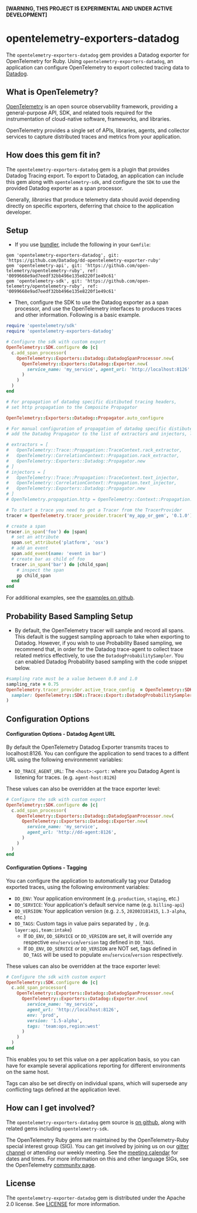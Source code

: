 **[WARNING, THIS PROJECT IS EXPERIMENTAL AND UNDER ACTIVE DEVELOPMENT]**

# opentelemetry-exporters-datadog

The `opentelemetry-exporters-datadog` gem provides a Datadog exporter for OpenTelemetry for Ruby. Using `opentelemetry-exporters-datadog`, an application can configure OpenTelemetry to export collected tracing data to [Datadog][datadog-home].

## What is OpenTelemetry?

[OpenTelemetry][opentelemetry-home] is an open source observability framework, providing a general-purpose API, SDK, and related tools required for the instrumentation of cloud-native software, frameworks, and libraries.

OpenTelemetry provides a single set of APIs, libraries, agents, and collector services to capture distributed traces and metrics from your application.

## How does this gem fit in?

The `opentelemetry-exporters-datadog` gem is a plugin that provides Datadog Tracing export. To export to Datadog, an application can include this gem along with `opentelemetry-sdk`, and configure the `SDK` to use the provided Datadog exporter as a span processor.

Generally, *libraries* that produce telemetry data should avoid depending directly on specific exporters, deferring that choice to the application developer.

## Setup

- If you use [bundler][bundler-home], include the following in your `Gemfile`:

```
gem 'opentelemetry-exporters-datadog', git: 'https://github.com/Datadog/dd-opentelemetry-exporter-ruby'
gem 'opentelemetry-api', git: 'https://github.com/open-telemetry/opentelemetry-ruby', ref: '0099668e9ad7eedf32bb496e135e8220f1e49c61'
gem 'opentelemetry-sdk', git: 'https://github.com/open-telemetry/opentelemetry-ruby', ref: '0099668e9ad7eedf32bb496e135e8220f1e49c61'
```

- Then, configure the SDK to use the Datadog exporter as a span processor, and use the OpenTelemetry interfaces to produces traces and other information. Following is a basic example.

```ruby
require 'opentelemetry/sdk'
require 'opentelemetry-exporters-datadog'

# Configure the sdk with custom export
OpenTelemetry::SDK.configure do |c|
  c.add_span_processor(
    OpenTelemetry::Exporters::Datadog::DatadogSpanProcessor.new(
      OpenTelemetry::Exporters::Datadog::Exporter.new(
        service_name: 'my_service', agent_url: 'http://localhost:8126'
      )
    )
  )
end

# For propagation of datadog specific distibuted tracing headers,
# set http propagation to the Composite Propagator

OpenTelemetry::Exporters::Datadog::Propagator.auto_configure

# For manual configuration of propagation of datadog specific distibuted tracing headers,
# add the Datadog Propagator to the list of extractors and injectors, like below

# extractors = [
#   OpenTelemetry::Trace::Propagation::TraceContext.rack_extractor,
#   OpenTelemetry::CorrelationContext::Propagation.rack_extractor,
#   OpenTelemetry::Exporters::Datadog::Propagator.new
# ]
# injectors = [
#   OpenTelemetry::Trace::Propagation::TraceContext.text_injector,
#   OpenTelemetry::CorrelationContext::Propagation.text_injector,
#   OpenTelemetry::Exporters::Datadog::Propagator.new
# ]
# OpenTelemetry.propagation.http = OpenTelemetry::Context::Propagation::CompositePropagator.new(injectors, extractors)

# To start a trace you need to get a Tracer from the TracerProvider
tracer = OpenTelemetry.tracer_provider.tracer('my_app_or_gem', '0.1.0')

# create a span
tracer.in_span('foo') do |span|
  # set an attribute
  span.set_attribute('platform', 'osx')
  # add an event
  span.add_event(name: 'event in bar')
  # create bar as child of foo
  tracer.in_span('bar') do |child_span|
    # inspect the span
    pp child_span
  end
end
```

For additional examples, see the [examples on github][examples-github].

## Probability Based Sampling Setup

- By default, the OpenTelemetry tracer will sample and record all spans. This default is the suggest sampling approach to take when exporting to Datadog. However, if you wish to use Probability Based sampling, we recommend that, in order for the Datadog trace-agent to collect trace related metrics effectively, to use the `DatadogProbabilitySampler`. You can enabled Datadog Probability based sampling with the  code snippet below.

```ruby
#sampling rate must be a value between 0.0 and 1.0
sampling_rate = 0.75 
OpenTelemetry.tracer_provider.active_trace_config  = OpenTelemetry::SDK::Tracer::Config::Tracer::TraceConfig.new(
  sampler: OpenTelemetry::SDK::Trace::Export::DatadogProbabilitySampler.default_with_probability(sampling_rate)
)
```

## Configuration Options

#### Configuration Options - Datadog Agent URL

By default the OpenTelemetry Datadog Exporter transmits traces to localhost:8126. You can configure the application to send traces to a diffent URL using the following environmennt variables:

 - `DD_TRACE_AGENT_URL`: The `<host>:<port:` where you Datadog Agent is listening for traces. (e.g. `agent-host:8126`)

These values can also be overridden at the trace exporter level:

```ruby
# Configure the sdk with custom export
OpenTelemetry::SDK.configure do |c|
  c.add_span_processor(
    OpenTelemetry::Exporters::Datadog::DatadogSpanProcessor.new(
      OpenTelemetry::Exporters::Datadog::Exporter.new(
        service_name: 'my_service',
        agent_url: 'http://dd-agent:8126',
      )
    )
  )
end
```

#### Configuration Options - Tagging

You can configure the application to automatically tag your Datadog exported traces, using the following environment variables:

 - `DD_ENV`: Your application environment (e.g. `production`, `staging`, etc.)
 - `DD_SERVICE`: Your application's default service name (e.g. `billing-api`)
 - `DD_VERSION`: Your application version (e.g. `2.5`, `202003181415`, `1.3-alpha`, etc.)
 - `DD_TAGS`: Custom tags in value pairs separated by `,` (e.g. `layer:api,team:intake`)
    - If `DD_ENV`, `DD_SERVICE` or `DD_VERSION` are set, it will override any respective `env`/`service`/`version` tag defined in `DD_TAGS`.
    - If `DD_ENV`, `DD_SERVICE` or `DD_VERSION` are NOT set, tags defined in `DD_TAGS` will be used to populate `env`/`service`/`version` respectively.

These values can also be overridden at the trace exporter level:

```ruby
# Configure the sdk with custom export
OpenTelemetry::SDK.configure do |c|
  c.add_span_processor(
    OpenTelemetry::Exporters::Datadog::DatadogSpanProcessor.new(
      OpenTelemetry::Exporters::Datadog::Exporter.new(
        service_name: 'my_service',
        agent_url: 'http://localhost:8126',
        env: 'prod',
        version: '1.5-alpha',
        tags: 'team:ops,region:west'
      )
    )
  )
end
```

This enables you to set this value on a per application basis, so you can have for example several applications reporting for different environments on the same host.

Tags can also be set directly on individual spans, which will supersede any conflicting tags defined at the application level.

## How can I get involved?

The `opentelemetry-exporters-datadog` gem source is [on github][repo-github], along with related gems including `opentelemetry-sdk`.

The OpenTelemetry Ruby gems are maintained by the OpenTelemetry-Ruby special interest group (SIG). You can get involved by joining us on our [gitter channel][ruby-gitter] or attending our weekly meeting. See the [meeting calendar][community-meetings] for dates and times. For more information on this and other language SIGs, see the OpenTelemetry [community page][ruby-sig].

## License

The `opentelemetry-exporter-datadog` gem is distributed under the Apache 2.0 license. See [LICENSE][license-github] for more information.


[datadog-home]: https://www.datadoghq.com
[opentelemetry-home]: https://opentelemetry.io
[bundler-home]: https://bundler.io
[repo-github]: https://github.com/open-telemetry/opentelemetry-ruby
[license-github]: https://github.com/open-telemetry/opentelemetry-ruby/blob/master/LICENSE
[examples-github]: https://github.com/open-telemetry/opentelemetry-ruby/tree/master/examples
[ruby-sig]: https://github.com/open-telemetry/community#ruby-sig
[community-meetings]: https://github.com/open-telemetry/community#community-meetings
[ruby-gitter]: https://gitter.im/open-telemetry/opentelemetry-ruby
